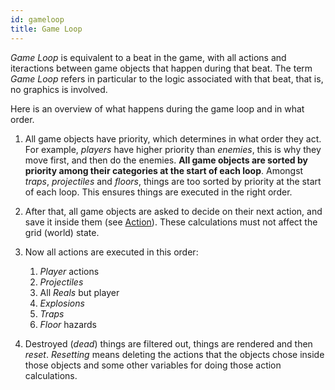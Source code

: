 ```yaml
---
id: gameloop
title: Game Loop
---
```


*Game Loop* is equivalent to a beat in the game, with all actions and iteractions between game objects that happen during that beat. The term *Game Loop* refers in particular to the logic associated with that beat, that is, no graphics is involved.

Here is an overview of what happens during the game loop and in what order.

1. All game objects have priority, which determines in what order they act. For example, *players* have higher priority than *enemies*, this is why they move first, and then do the enemies. **All game objects are sorted by priority among their categories at the start of each loop**. Amongst *traps*, *projectiles* and *floors*, things are too sorted by priority at the start of each loop. This ensures things are executed in the right order.

2. After that, all game objects are asked to decide on their next action, and save it inside them (see [Action](action.md)). These calculations must not affect the grid (world) state.

3. Now all actions are executed in this order:
    1. *Player* actions
    1. *Projectiles*
    2. All *Reals* but player
    3. *Explosions*
    5. *Traps*
    4. *Floor* hazards

4. Destroyed (*dead*) things are filtered out, things are rendered and then *reset*. *Resetting* means deleting the actions that the objects chose inside those objects and some other variables for doing those action calculations. 

